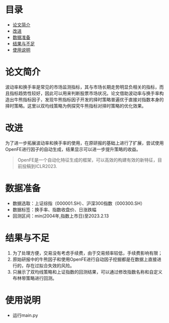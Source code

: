 # 目录
- [论文简介](#论文简介)
- [改进](#改进)
- [数据准备](#数据准备)
- [结果与不足](#结果与不足)
- [使用说明](#使用说明)
# 论文简介
波动率和换手率是常见的市场监测指标，其与市场长期走势明显负相关的指标，而且指标趋势性较好，因此可以用来判断股票市场状况。论文借助波动率与换手率构造出牛熊指标因子，发现牛熊指标因子开发的择时策略普遍优于直接对指数本身的择时策略。这里以双均线策略为例探究牛熊指标对择时策略的优化效果。
# 改进
为了进一步拓展波动率和换手率的使用，在原研报的基础上进行了扩展，尝试使用OpenFE进行因子的自动生成，结果显示可以进一步提升策略的收益。
> OpenFE是一个自动化特征生成的框架，可以高效的构建有效的新特征，目前投稿到ICLR2023.
# 数据准备
- 数据选取：上证综指（000001.SH）、沪深300指数（000300.SH）
- 数据标签：换手率、指数收盘价、日涨跌幅
- 回测区间：min(2004年,指数上市日)至2023.2.13  
# 结果与不足

1. 为了处理方便，交易没有考虑手续费，由于交易频率较低，手续费影响有限；
2. 原始研报中的牛熊因子和使用OpenFE进行自动因子挖掘都是在数据上直接进行的，存在过拟合失效的风险。
3. 只展示了双均线策略和上证指数的回测结果，可以通过修改指数名称和自定义布林带策略进行回测。
# 使用说明
- 运行main.py
